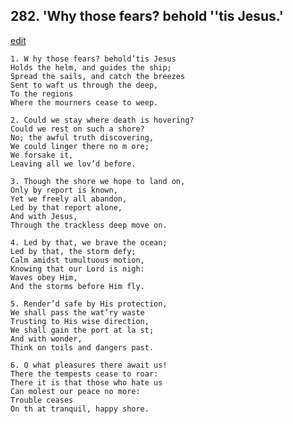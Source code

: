 
## 282.  'Why those fears? behold ''tis Jesus.'
[edit](https://docs.google.com/document/d/1jqu_EKClyP_qlf%2DXdRTrsFAqo1Zzk6AF/edit?mode=html)



    1. W hy those fears? behold’tis Jesus 
    Holds the helm, and guides the ship; 
    Spread the sails, and catch the breezes 
    Sent to waft us through the deep,
    To the regions
    Where the mourners cease to weep.

    2. Could we stay where death is hovering? 
    Could we rest on such a shore?
    No; the awful truth discovering,
    We could linger there no m ore;
    We forsake it,
    Leaving all we lov’d before.

    3. Though the shore we hope to land on, 
    Only by report is known,
    Yet we freely all abandon,
    Led by that report alone,
    And with Jesus,
    Through the trackless deep move on.

    4. Led by that, we brave the ocean;
    Led by that, the storm defy;
    Calm amidst tumultuous motion, 
    Knowing that our Lord is nigh: 
    Waves obey Him,
    And the storms before Him fly.

    5. Render’d safe by His protection,
    We shall pass the wat’ry waste 
    Trusting to His wise direction,
    We shall gain the port at la st;
    And with wonder,
    Think on toils and dangers past.

    6. O what pleasures there await us!
    There the tempests cease to roar: 
    There it is that those who hate us 
    Can molest our peace no more: 
    Trouble ceases
    On th at tranquil, happy shore.
